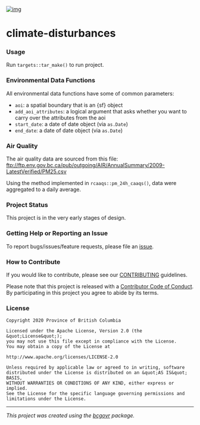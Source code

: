 [![img](https://img.shields.io/badge/Lifecycle-Experimental-339999)](https://github.com/bcgov/repomountie/blob/master/doc/lifecycle-badges.md)

climate-disturbances
============================

### Usage
Run `targets::tar_make()` to run project.

### Environmental Data Functions

All environmental data functions have some of common parameters:

- `aoi`: a spatial boundary that is an {sf} object
- `add_aoi_attributes`: a logical argument that asks whether you want to carry over the attributes from the aoi
- `start_date`: a date of date object (via `as.Date`)
- `end_date`: a date of date object (via `as.Date`)



### Air Quality

The air quality data are sourced from this file: ftp://ftp.env.gov.bc.ca/pub/outgoing/AIR/AnnualSummary/2009-LatestVerified/PM25.csv

Using the method implemented in `rcaaqs::pm_24h_caaqs()`, data were aggregated to a daily average. 



### Project Status

This project is in the very early stages of design. 

### Getting Help or Reporting an Issue

To report bugs/issues/feature requests, please file an [issue](https://github.com/bcgov/climate-disturbances/issues/).

### How to Contribute

If you would like to contribute, please see our [CONTRIBUTING](CONTRIBUTING.md) guidelines.

Please note that this project is released with a [Contributor Code of Conduct](CODE_OF_CONDUCT.md). By participating in this project you agree to abide by its terms.

### License

```
Copyright 2020 Province of British Columbia

Licensed under the Apache License, Version 2.0 (the &quot;License&quot;);
you may not use this file except in compliance with the License.
You may obtain a copy of the License at

http://www.apache.org/licenses/LICENSE-2.0

Unless required by applicable law or agreed to in writing, software distributed under the License is distributed on an &quot;AS IS&quot; BASIS,
WITHOUT WARRANTIES OR CONDITIONS OF ANY KIND, either express or implied.
See the License for the specific language governing permissions and limitations under the License.
```
---
*This project was created using the [bcgovr](https://github.com/bcgov/bcgovr) package.* 
